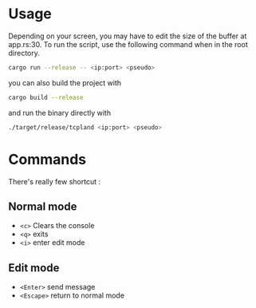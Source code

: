 # Usage

Depending on your screen, you may have to edit the size of the buffer at app.rs:30.
To run the script, use the following command when in the root directory.

```bash
cargo run --release -- <ip:port> <pseudo>
```

you can also build the project with

```bash
cargo build --release
```

and run the binary directly with

```bash
./target/release/tcpland <ip:port> <pseudo>
```

# Commands

There's really few shortcut :

## Normal mode
- `<c>` Clears the console
- `<q>` exits
- `<i>` enter edit mode
## Edit mode
- `<Enter>` send message
- `<Escape>` return to normal mode

